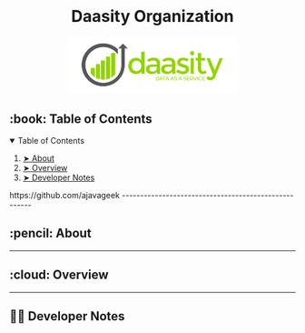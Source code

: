 <div id="top"></div>

<!-- PROJECT LOGO -->
<br />
<div align="center">
  <h1 align="center">Daasity Organization</h1>

  <p align="center">
  </p>

  <img src="images/daasity_full_logo_on_white_with_tag.png" alt="Daasity Logo" width="300">
</div>

<!-- PROJECT SHIELDS -->


<!-- TABLE OF CONTENTS -->
<h2 id="table-of-contents"> :book: Table of Contents</h2>

<details open="open">
  <summary>Table of Contents</summary>
  <ol>
    <li><a href="#about-the-project"> ➤ About</a></li>
    <li><a href="#overview"> ➤ Overview</a></li>
    <li><a href="#developer_notes"> ➤ Developer Notes </a></li>
  </ol>
</details>
https://github.com/ajavageek
-----------------------------------------------------

<!-- ABOUT THE PROJECT -->
<h2 id="about-the-project"> :pencil: About</h2>

<p align="justify">
</p>

-----------------------------------------------------

<!-- OVERVIEW -->
<h2 id="overview"> :cloud: Overview</h2>

<p align="justify">
</p>

-----------------------------------------------------

<!-- DEVELOPER NOTES -->
<h2 id="developer_notes"> 👨‍💻 Developer Notes</h2>

